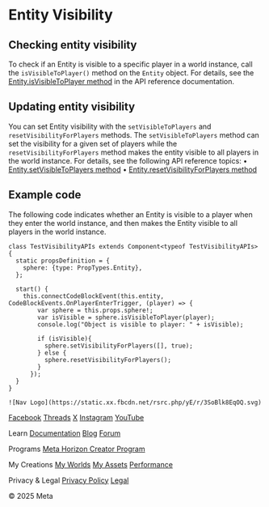 # Entity Visibility

## Checking entity visibility

 To check if an Entity is visible to a specific player in a world instance, call
the `isVisibleToPlayer()` method on the `Entity` object. For details, see the [Entity.isVisibleToPlayer method](https://developers.meta.com/horizon-worlds/reference/2.0.0/core_entity#isvisibletoplayer) in the API reference documentation.  
## Updating entity visibility

 You can set Entity visibility with the `setVisibleToPlayers` and `resetVisibilityForPlayers` methods. The `setVisibleToPlayers` method can set the visibility for a given set of players while the `resetVisibilityForPlayers` method makes the entity visible to all players in the world instance. For details, see the following API reference topics:
• [Entity.setVisibleToPlayers method](https://developers.meta.com/horizon-worlds/reference/2.0.0/core_entity#setvisibletoplayers)
• [Entity.resetVisibilityForPlayers method](https://developers.meta.com/horizon-worlds/reference/2.0.0/core_entity#resetvisibilityforplayers)

  
## Example code

 The following code indicates whether an Entity is visible to a player when they
enter the world instance, and then makes the Entity visible to all players in
the world instance.  
```
class TestVisibilityAPIs extends Component<typeof TestVisibilityAPIs> {
  static propsDefinition = {
    sphere: {type: PropTypes.Entity},
  };

  start() {
    this.connectCodeBlockEvent(this.entity, CodeBlockEvents.OnPlayerEnterTrigger, (player) => {
        var sphere = this.props.sphere!;
        var isVisible = sphere.isVisibleToPlayer(player);
        console.log("Object is visible to player: " + isVisible);

        if (isVisible){
          sphere.setVisibilityForPlayers([], true);
        } else {
          sphere.resetVisibilityForPlayers();
        }
      });
  }
}
```
    ![Nav Logo](https://static.xx.fbcdn.net/rsrc.php/yE/r/3SoBlk8EqOQ.svg)


[Facebook](https://www.facebook.com/MetaHorizon/)
[Threads](https://www.threads.com/@metahorizon)
[X](https://x.com/MetaHorizon)
[Instagram](https://www.instagram.com/metahorizon/)
[YouTube](https://www.youtube.com/@MetaQuestVR)

 Learn
[Documentation](https://developers.meta.com/horizon-worlds/learn/documentation/)
[Blog](https://developers.meta.com/horizon/blog/)
[Forum](https://communityforums.atmeta.com/t5/Creator-Forum/ct-p/Meta_Horizon_Creator_Forums)

 Programs
[Meta Horizon Creator Program](https://developers.meta.com/horizon-worlds/programs/)

 My Creations
[My Worlds](https://horizon.meta.com/creator/worlds_all/?utm_source=horizon_worlds_creator)
[My Assets](https://horizon.meta.com/creator/assets/?utm_source=horizon_worlds_creator)
[Performance](https://horizon.meta.com/creator/performance/traces/?utm_source=horizon_worlds_creator)

 Privacy & Legal
[Privacy Policy](https://www.meta.com/legal/privacy-policy/)
[Legal](https://www.meta.com/legal/supplemental-terms-of-service/)

 © 2025 Meta
